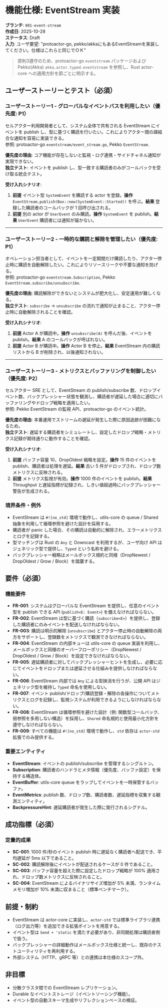 # 機能仕様: EventStream 実装

**ブランチ**: `001-event-stream`  
**作成日**: 2025-10-28  
**ステータス**: Draft  
**入力**: ユーザ要望: "protoactor-go, pekko/akkaにもあるEventStreamを実装してください。仕様はこれらと同じでＯＫ"

> 原則3遵守のため、protoactor-go `eventstream` パッケージおよび Pekko(Akka) `akka.actor.typed.eventstream` を参照し、Rust actor-core への適用方針を節ごとに明示する。

## ユーザーストーリーとテスト（必須）

### ユーザーストーリー1 - グローバルなイベントバスを利用したい（優先度: P1）

セルアクター利用開発者として、システム全体で共有される EventStream にイベントを publish し、型に基づく購読を行いたい。これによりアクター間の疎結合な通知を容易に実装できる。  
参照: protoactor-go `eventstream/event_stream.go`, Pekko `EventStream`.

**優先度の理由**: コア機能が存在しないと監視・ログ連携・サイドチャネル通知が実現できない。  
**独立テスト**: イベントを publish し、型一致する購読者のみがコールバックを受け取る統合テスト。

**受け入れシナリオ**:

1. **前提** イベント型 `SystemEvent` を購読する actor を登録。**操作** `EventStream.publish(Box::new(SystemEvent::Started))` を呼ぶ。**結果** 登録した購読者のコールバックが 1 回呼び出される。  
2. **前提** 別の actor が `UserEvent` のみ購読。**操作** `SystemEvent` を publish。**結果** `UserEvent` 購読者には通知が届かない。

---

### ユーザーストーリー2 - 一時的な購読と解除を管理したい（優先度: P1）

オペレーション担当者として、イベントを一定期間だけ購読したり、アクター停止時に購読を自動解除したい。これによりリソースリークや不要な通知を防げる。  
参照: protoactor-go `eventstream.Subscription`, Pekko `EventStream.subscribe/unsubscribe`.

**優先度の理由**: 購読解除ができないとシステムが肥大化し、安定運用が難しくなる。  
**独立テスト**: `subscribe` → `unsubscribe` の流れで通知が止まること、アクター停止時に自動解除されることを確認。

**受け入れシナリオ**:

1. **前提** Actor A が購読中。**操作** `unsubscribe(A)` を呼んだ後、イベントを publish。**結果** A のコールバックが呼ばれない。  
2. **前提** Actor B が購読中。**操作** Actor B を停止。**結果** EventStream 内の購読リストから B が削除され、以後通知されない。

---

### ユーザーストーリー3 - メトリクスとバッファリングを制御したい（優先度: P2）

セルアクター SRE として、EventStream の publish/subscribe 数、ドロップイベント数、バックプレッシャー状態を観測し、購読者が遅延した場合に適切にバッファリングやドロップ戦略を適用したい。  
参照: Pekko EventStream の監視 API、protoactor-go のイベント統計。

**優先度の理由**: 本番運用でストリームの遅延が発生した際に原因追跡が困難になるため。  
**独立テスト**: 遅延する購読者をシミュレートし、設定したドロップ戦略・メトリクス記録が期待通りに動作することを確認。

**受け入れシナリオ**:

1. **前提** バッファ容量 10、DropOldest 戦略を設定。**操作** 15 件のイベントを publish、購読者は処理を遅延。**結果** 古い 5 件がドロップされ、ドロップ数メトリクスに反映される。  
2. **前提** メトリクス監視が有効。**操作** 1000 件のイベントを publish。**結果** Throughput と遅延指標が記録され、しきい値超過時にバックプレッシャー警告が生成される。

### 境界条件・例外

- EventStream は `#![no_std]` 環境で動作し、utils-core の queue / Shared 抽象を利用して循環参照を避けた設計を採用する。  
- 購読者が panic した場合、その購読は自動的に解除され、エラーメトリクスとログを記録する。  
- 型マッチングは Rust の `Any` と Downcast を利用するが、ユーザ向け API はジェネリック型で提供し、`Typed` という名称を避ける。  
- バックプレッシャー戦略はメールボックス規約と同様（DropNewest / DropOldest / Grow / Block）を踏襲する。  

## 要件（必須）

### 機能要件

- **FR-001**: システムはグローバルな EventStream を提供し、任意のイベント型を publish できる API (`publish<E: Event>`) を備えなければならない。  
- **FR-002**: EventStream は型に基づく購読（`subscribe<E>`）を提供し、登録した購読者にのみイベントを配送しなければならない。  
- **FR-003**: 購読は明示的解除 (`unsubscribe`) とアクター停止時の自動解除の両方をサポートし、登録数をメトリクスで観測できなければならない。  
- **FR-004**: EventStream の内部キューは utils-core の queue 実装を利用し、メールボックスと同様のオーバーフローポリシー（DropNewest / DropOldest / Grow / Block）を設定できなければならない。  
- **FR-005**: 遅延購読者に対してバックプレッシャーヒントを生成し、必要に応じてイベントをドロップまたは遅延させる仕組みを提供しなければならない。  
- **FR-006**: EventStream 内部では `Any` による型抹消を行うが、公開 API はジェネリック型を維持し `Typed` 命名を使用しない。  
- **FR-007**: イベント publish/ドロップ/購読登録・解除の各操作についてメトリクスとログを記録し、監視システムが利用できるようにしなければならない。  
- **FR-008**: EventStream は循環参照を避けた設計（例: 関数型コールバック、弱参照を多用しない構造）を採用し、`Shared` 命名規約と使用最小化方針を遵守しなければならない。  
- **FR-009**: すべての機能は `#![no_std]` 環境で動作し、`std` 依存は `actor-std` 拡張でのみ提供する。  

### 重要エンティティ

- **EventStream**: イベントの publish/subscribe を管理するシングルトン。  
- **Subscription**: 購読者のハンドラとメタ情報（優先度、バッファ設定）を保持する構造体。  
- **EventBuffer**: utils-core queue をラップしてイベントを一時保管するバッファ。  
- **EventMetrics**: publish 数、ドロップ数、購読者数、遅延指標を収集する観測エンティティ。  
- **BackpressureHint**: 遅延購読者が発生した際に発行されるシグナル。  

## 成功指標（必須）

### 定量的成果

- **SC-001**: 1000 件/秒のイベント publish 時に遅延なく購読者へ配送でき、平均遅延が 5ms 以下であること。  
- **SC-002**: 購読解除後にイベントが配送されるケースが 0 件であること。  
- **SC-003**: バッファ容量を超えた際に設定したドロップ戦略が 100% 適用され、ドロップ数メトリクスに反映されること。  
- **SC-004**: EventStream によるバイナリサイズ増加が 5% 未満、ランタイムメモリ増加が 10% 未満に収まること（標準ベンチマーク）。  

## 前提・制約

- EventStream は actor-core に実装し、`actor-std` では標準ライブラリ連携（ログ出力等）を追加できる拡張ポイントを用意する。  
- イベント型は `Send + 'static` を満たす必要があり、非同期処理は購読者側で扱う。  
- バックプレッシャーの詳細動作はメールボックス仕様と統一し、既存のテストユーティリティを再利用する。  
- 外部システム（HTTP、gRPC 等）との連携は本仕様のスコープ外。  

## 非目標

- 分散クラスタ間での EventStream レプリケーション。  
- Durable なイベントストレージ（イベントソーシング機能）。  
- イベント型の自動スキーマ生成やリフレクションベースの検証。  
